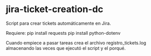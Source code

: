 # jira-ticket-creation-dc
Script para crear tickets automáticamente en Jira.

Requiere:
pip install requests
pip install python-dotenv

Cuando empiece a pasar tareas crea el archivo registro_tickets.log almacenando las veces que ejecutó el script y el porqué.
